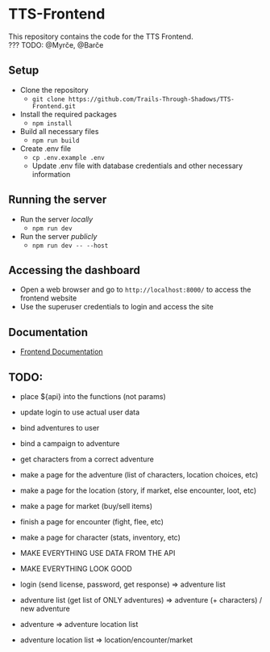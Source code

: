 # TTS-Frontend

This repository contains the code for the TTS Frontend. <br>
??? TODO: @Myrče, @Barče

## Setup
- Clone the repository
  - `git clone https://github.com/Trails-Through-Shadows/TTS-Frontend.git`
- Install the required packages
  - `npm install`
- Build all necessary files
  - `npm run build`
- Create .env file
  - `cp .env.example .env`
  - Update .env file with database credentials and other necessary information

## Running the server
- Run the server *locally*
  - `npm run dev`
- Run the server *publicly*
  - `npm run dev -- --host`

## Accessing the dashboard
- Open a web browser and go to `http://localhost:8000/` to access the frontend website
- Use the superuser credentials to login and access the site

## Documentation
- [Frontend Documentation](https://docs.tts-game.fun/frontend)

## TODO:
- place ${api} into the functions (not params)
- update login to use actual user data
- bind adventures to user
- bind a campaign to adventure
- get characters from a correct adventure
- make a page for the adventure (list of characters, location choices, etc)
- make a page for the location (story, if market, else encounter, loot, etc)
- make a page for market (buy/sell items)
- finish a page for encounter (fight, flee, etc)
- make a page for character (stats, inventory, etc)
- MAKE EVERYTHING USE DATA FROM THE API
- MAKE EVERYTHING LOOK GOOD



- login (send license, password, get response) => adventure list
- adventure list (get list of ONLY adventures) => adventure (+ characters) / new adventure
- adventure => adventure location list
- adventure location list => location/encounter/market
